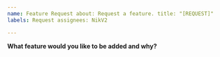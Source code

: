 ```yaml
---
name: Feature Request about: Request a feature. title: "[REQUEST]"
labels: Request assignees: NikV2

---
```


**What feature would you like to be added and why?**
